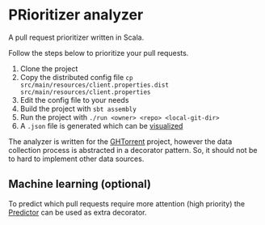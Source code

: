 PRioritizer analyzer
====================

A pull request prioritizer written in Scala.

Follow the steps below to prioritize your pull requests.

1. Clone the project
2. Copy the distributed config file `cp src/main/resources/client.properties.dist src/main/resources/client.properties`
3. Edit the config file to your needs
4. Build the project with `sbt assembly`
5. Run the project with `./run <owner> <repo> <local-git-dir>`
6. A `.json` file is generated which can be [visualized](https://github.com/erikvdv1/PRioritizer-visualizer)

The analyzer is written for the [GHTorrent](http://ghtorrent.org/) project, however the data collection process is abstracted in a decorator pattern. So, it should not be to hard to implement other data sources.

Machine learning (optional)
---------------------------
To predict which pull requests require more attention (high priority) the [Predictor](https://github.com/erikvdv1/PRioritizer-predictor) can be used as extra decorator.
